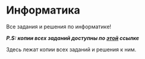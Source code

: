 # Информатика

Все задания и решения по информатике!

***P.S: копии всех заданий доступны по [этой](http://cs.mipt.ru/bs2022) ссылке***

Здесь лежат копии всех заданий и решения к ним.